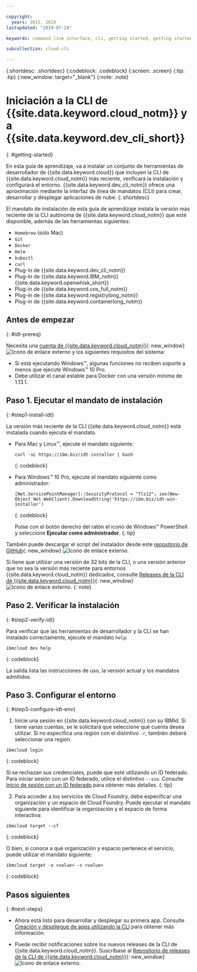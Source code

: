 ```yaml
---

copyright:
  years: 2015, 2019
lastupdated: "2019-07-24"

keywords: command line interface, cli, getting started, getting started with IBM Cloud CLI, getting started with IBM Cloud CLI and developer tools tutorial, IBM Cloud Developer Tools CLI, ibmcloud cli, download cli, ibmcloud dev, cloud cli, dev plugin, dev plug-in, cloud command line, developer tools, dev tools, install cloud cli, getting started cli

subcollection: cloud-cli

---
```


{:shortdesc: .shortdesc}
{:codeblock: .codeblock}
{:screen: .screen}
{:tip: .tip}
{:new_window: target="_blank"}
{:note: .note}

# Iniciación a la CLI de {{site.data.keyword.cloud_notm}} y a {{site.data.keyword.dev_cli_short}}
{: #getting-started}

En esta guía de aprendizaje, va a instalar un conjunto de herramientas de desarrollador de {{site.data.keyword.cloud}} que incluyen la CLI de {{site.data.keyword.cloud_notm}} más reciente, verificará la instalación y configurará el entorno. {{site.data.keyword.dev_cli_notm}} ofrece una aproximación mediante la interfaz de línea de mandatos (CLI) para crear, desarrollar y desplegar aplicaciones de nube.
{: shortdesc}

El mandato de instalación de esta guía de aprendizaje instala la versión más reciente de la CLI autónoma de
{{site.data.keyword.cloud_notm}} que esté disponible, además de las herramientas siguientes:

* `Homebrew` (solo Mac)
* `Git`
* `Docker`
* `Helm`
* `kubectl`
* `curl`
* Plug-in de {{site.data.keyword.dev_cli_notm}}
* Plug-in de {{site.data.keyword.IBM_notm}} {{site.data.keyword.openwhisk_short}}
* Plug-in de {{site.data.keyword.cos_full_notm}}
* Plug-in de {{site.data.keyword.registrylong_notm}}
* Plug-in de {{site.data.keyword.containerlong_notm}}

## Antes de empezar
{: #idt-prereq}

Necesita una [cuenta de {{site.data.keyword.cloud_notm}}](https://cloud.ibm.com/){: new_window} ![Icono de enlace externo](../icons/launch-glyph.svg "Icono de enlace externo") y los siguientes requisitos del sistema:

* Si está ejecutando Windows&trade;, algunas funciones no reciben soporte a menos que ejecute Windows&trade; 10 Pro.
* Debe utilizar el canal estable para Docker con una versión mínima de 1.13.1.

## Paso 1. Ejecutar el mandato de instalación
{: #step1-install-idt}

La versión más reciente de la CLI {{site.data.keyword.cloud_notm}} está instalada cuando ejecuta el mandato.

* Para Mac y Linux&trade;, ejecute el mandato siguiente:
  ```
  curl -sL https://ibm.biz/idt-installer | bash
  ```
  {: codeblock}

* Para Windows&trade; 10 Pro, ejecute el mandato siguiente como administrador:
  ```
  [Net.ServicePointManager]::SecurityProtocol = "Tls12"; iex(New-Object Net.WebClient).DownloadString('https://ibm.biz/idt-win-installer')
  ```
  {: codeblock}

  Pulse con el botón derecho del ratón el icono de Windows&trade; PowerShell y seleccione **Ejecutar como administrador**.
  {: tip}

También puede descargar el script del instalador desde este [repositorio de GitHub](https://github.com/IBM-Cloud/ibm-cloud-developer-tools){: new_window} ![Icono de enlace externo](../icons/launch-glyph.svg "Icono de enlace externo").

Si tiene que utilizar una versión de 32 bits de la CLI, o una versión anterior que no sea la versión más reciente para entornos {{site.data.keyword.cloud_notm}} dedicados, consulte [Releases de la CLI de {{site.data.keyword.cloud_notm}}](https://github.com/IBM-Cloud/ibm-cloud-cli-release/releases/){: new_window} ![Icono de enlace externo](../icons/launch-glyph.svg "Icono de enlace externo").
{: note}

## Paso 2. Verificar la instalación
{: #step2-verify-idt}

Para verificar que las herramientas de desarrollador y la CLI se han instalado correctamente, ejecute el mandato `help`:
```
ibmcloud dev help
```
{: codeblock}

La salida lista las instrucciones de uso, la versión actual y los mandatos admitidos.

## Paso 3. Configurar el entorno
{: #step3-configure-idt-env}

1. Inicie una sesión en {{site.data.keyword.cloud_notm}} con su IBMid. Si tiene varias cuentas, se le solicitará que seleccione qué cuenta desea utilizar. Si no especifica una región con el distintivo `-r`, también deberá seleccionar una región.
  ```
  ibmcloud login
  ```
  {: codeblock}
  
  Si se rechazan sus credenciales, puede que esté utilizando un ID federado. Para iniciar sesión con un ID federado, utilice el distintivo
`--sso`. Consulte [Inicio de sesión con un ID federado](/docs/iam/federated_id?topic=iam-federated_id#federated_id) para obtener más detalles.
  {: tip}

2. Para acceder a los servicios de Cloud Foundry, debe especificar una organización y un espacio de Cloud Foundry. Puede ejecutar el mandato siguiente para identificar la organización y el espacio de forma interactiva:
  ```
  ibmcloud target --cf
  ```
  {: codeblock}

  O bien, si conoce a qué organización y espacio pertenece el servicio, puede utilizar el mandato siguiente:
  ```
  ibmcloud target -o <value> -s <value>
  ```
  {: codeblock}

## Pasos siguientes
{: #next-steps}

* Ahora está listo para desarrollar y desplegar su primera app. Consulte [Creación y despliegue de apps utilizando la CLI](/docs/apps?topic=creating-apps-create-deploy-app-cli#create-deploy-app-cli) para obtener más información.

* Puede recibir notificaciones sobre los nuevos releases de la CLI de {{site.data.keyword.cloud_notm}}. Suscríbase al [Repositorio de releases de la CLI de {{site.data.keyword.cloud_notm}}](https://github.com/IBM-Cloud/ibm-cloud-cli-release/releases/){: new_window} ![Icono de enlace externo](../icons/launch-glyph.svg "Icono de enlace externo").
